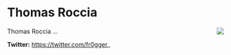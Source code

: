# Thomas Roccia

<img style="float: right;" src="../images/collaborators/Thomas-Roccia.png">

Thomas Roccia ...

**Twitter:** https://twitter.com/fr0gger_